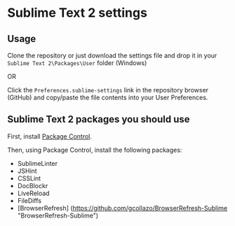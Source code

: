 # Sublime Text 2 settings


## Usage

Clone the repository or just download the settings file and drop it in your `Sublime Text 2\Packages\User` folder (Windows)

OR

Click the `Preferences.sublime-settings` link in the repository browser (GitHub) and copy/paste the file contents into your User Preferences.


## Sublime Text 2 packages you should use

First, install [Package Control](http://wbond.net/sublime_packages/package_control/installation "Package Control").

Then, using Package Control, install the following packages:

* SublimeLinter
* JSHint
* CSSLint
* DocBlockr
* LiveReload
* FileDiffs
* [BrowserRefresh] (https://github.com/gcollazo/BrowserRefresh-Sublime "BrowserRefresh-Sublime")
